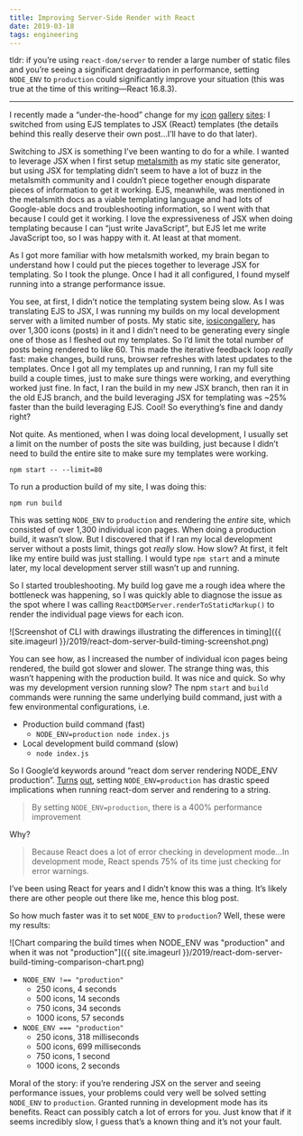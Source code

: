 ```yaml
---
title: Improving Server-Side Render with React
date: 2019-03-18
tags: engineering
---
```


tldr: if you’re using `react-dom/server` to render a large number of static files and you’re seeing a significant degradation in performance, setting `NODE_ENV` to `production` could significantly improve your situation (this was true at the time of this writing—React 16.8.3).

---

I recently made a “under-the-hood” change for my [icon](https://www.iosicongallery.com/) [gallery](https://macosicongallery.com) [sites](https://www.watchosicongallery.com): I switched from using EJS  templates to JSX (React) templates (the details behind this really deserve their own post...I’ll have to do that later). 

Switching to JSX is something I’ve been wanting to do for a while. I wanted to leverage JSX when I first setup [metalsmith](https://metalsmith.io) as my static site generator, but using JSX for templating didn’t seem to have a lot of buzz in the metalsmith community and I couldn’t piece together enough disparate pieces of information to get it working. EJS, meanwhile, was mentioned in the metalsmith docs as a viable templating language and had lots of Google-able docs and troubleshooting information, so I went with that because I could get it working. I love the expressiveness of JSX when doing templating because I can “just write JavaScript”, but EJS let me write JavaScript too, so I was happy with it. At least at that moment.

As I got more familiar with how metalsmith worked, my brain began to understand how I could put the pieces together to leverage JSX for templating. So I took the plunge. Once I had it all configured, I found myself running into a strange performance issue.

You see, at first, I didn’t notice the templating system being slow. As I was translating EJS to JSX, I was running my builds on my local development server with a limited number of posts. My static site, [iosicongallery](https://www.iosicongallery.com), has over 1,300 icons (posts) in it and I didn’t need to be generating every single one of those as I fleshed out my templates. So I’d limit the total number of posts being rendered to like 60. This made the iterative feedback loop _really_ fast: make changes, build runs, browser refreshes with latest updates to the templates. Once I got all my templates up and running, I ran my full site build a couple times, just to make sure things were working, and everything worked just fine. In fact, I ran the build in my new JSX branch, then ran it in the old EJS branch, and the build leveraging JSX for templating was ~25% faster than the build leveraging EJS. Cool! So everything’s fine and dandy right?

Not quite. As mentioned, when I was doing local development, I usually set a limit on the number of posts the site was building, just because I didn’t need to build the entire site to make sure my templates were working.

`npm start -- --limit=80` 

To run a production build of my site, I was doing this:

`npm run build`

This was setting `NODE_ENV` to `production` and rendering the _entire_ site, which consisted of over 1,300 individual icon pages. When doing a production build, it wasn’t slow. But I discovered that if I ran my local development server without a posts limit, things got _really_ slow. How slow? At first, it felt like my entire build was just stalling. I would type `npm start` and a minute later, my local development server still wasn’t up and running.

So I started troubleshooting. My build log gave me a rough idea where the bottleneck was happening, so I was quickly able to diagnose the issue as the spot where I was calling `ReactDOMServer.renderToStaticMarkup()` to render the individual page views for each icon. 

![Screenshot of CLI with drawings illustrating the differences in timing]({{ site.imageurl }}/2019/react-dom-server-build-timing-screenshot.png)

You can see how, as I increased the number of individual icon pages being rendered, the build got slower and slower. The strange thing was, this wasn’t happening with the production build. It was nice and quick. So why was my development version running slow? The npm `start` and `build` commands were running the same underlying build command, just with a few environmental configurations, i.e.

- Production build command (fast)
  - `NODE_ENV=production node index.js`
- Local development build command (slow)
  - `node index.js`

So I Google’d keywords around “react dom server rendering NODE_ENV production”. [Turns](https://medium.com/react-university/4-practical-tips-for-drastically-improved-server-side-rendering-in-react-2df98555a26b) [out](https://malloc.fi/performance-cost-of-server-side-rendered-react-node-js), setting `NODE_ENV=production` has drastic speed implications when running react-dom server and rendering to a string.

> By setting `NODE_ENV=production`, there is a 400% performance improvement

Why?

> Because React does a lot of error checking in development mode...In development mode, React spends 75% of its time just checking for error warnings.

I’ve been using React for years and I didn’t know this was a thing. It’s likely there are other people out there like me, hence this blog post.

So how much faster was it to set `NODE_ENV` to `production`? Well, these were my results:

![Chart comparing the build times when NODE_ENV was "production" and when it was not "production"]({{ site.imageurl }}/2019/react-dom-server-build-timing-comparison-chart.png)

- `NODE_ENV !== "production"`
  - 250 icons, 4 seconds
  - 500 icons, 14 seconds
  - 750 icons, 34 seconds
  - 1000 icons, 57 seconds
- `NODE_ENV === "production"`
  - 250 icons, 318 milliseconds
  - 500 icons, 699 milliseconds
  - 750 icons, 1 second
  - 1000 icons, 2 seconds

Moral of the story: if you’re rendering JSX on the server and seeing performance issues, your problems could very well be solved setting `NODE_ENV` to `production`. Granted running in development mode has its benefits. React can possibly catch a lot of errors for you. Just know that if it seems incredibly slow, I guess that’s a known thing and it’s not your fault.
